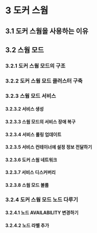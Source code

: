 # 3 도커 스웜
## 3.1 도커 스웜을 사용하는 이유

## 3.2 스웜 모드

### 3.2.1 도커 스웜 모드의 구조

### 3.2.2 도커 스웜 모드 클러스터 구축

### 3.2.3 스웜 모드 서비스

#### 3.2.3.2 서비스 생성

#### 3.2.3.3 스웜 모드의 서비스 장애 복구

#### 3.2.3.4 서비스 롤링 업데이트

#### 3.2.3.5 서비스 컨테이너에 설정 정보 전달하기

#### 3.2.3.6 도커 스웜 네트워크

#### 3.2.3.7 서비스 디스커버리

#### 3.2.3.8 스웜 모드 볼륨

### 3.2.4 도커 스웜 모드 노드 다루기

#### 3.2.4.1 노드 AVAILABILITY 변경하기

#### 3.2.4.2 노드 라벨 추가

